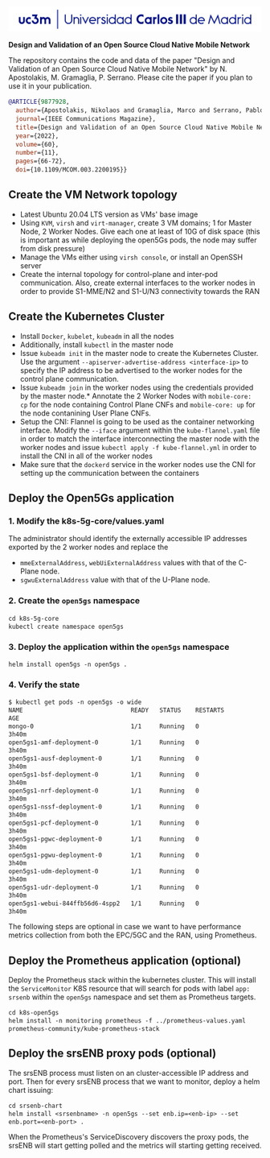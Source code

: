 <img src="carlos_iii.png">

<b>Design and Validation of an Open Source Cloud Native Mobile Network</b> 

The repository contains the code and data of the paper "Design and Validation of an Open Source Cloud Native Mobile Network" by N. Apostolakis, M. Gramaglia, P. Serrano. Please cite the paper if you plan to use it in your publication.

```BibTex
@ARTICLE{9877928,
  author={Apostolakis, Nikolaos and Gramaglia, Marco and Serrano, Pablo},
  journal={IEEE Communications Magazine}, 
  title={Design and Validation of an Open Source Cloud Native Mobile Network}, 
  year={2022},
  volume={60},
  number={11},
  pages={66-72},
  doi={10.1109/MCOM.003.2200195}}
```

## Create the VM Network topology
* Latest Ubuntu 20.04 LTS version as VMs' base image
* Using `KVM`, `virsh` and `virt-manager`, create 3 VM domains; 1 for Master Node, 2 Worker Nodes. Give each one at least of 10G of disk space (this is important as while deploying the open5Gs pods, the node may suffer from disk pressure)
* Manage the VMs either using `virsh console`, or install an OpenSSH server
* Create the internal topology for control-plane and inter-pod communication. Also, create external interfaces to the worker nodes in order to provide S1-MME/N2 and S1-U/N3 connectivity towards the RAN

## Create the Kubernetes Cluster
* Install `Docker`, `kubelet`, `kubeadm` in all the nodes
* Additionally, install `kubectl` in the master node
* Issue `kubeadm init` in the master node to create the Kubernetes Cluster. Use the argument `--apiserver-advertise-address <interface-ip>` to specify the IP address to be advertised to the worker nodes for the control plane communication. 
* Issue `kubeadm join` in the worker nodes using the credentials provided by the master node.* Annotate the 2 Worker Nodes with `mobile-core: cp` for the node containing Control Plane CNFs and `mobile-core: up` for the node contanining User Plane CNFs. <br/>
* Setup the CNI: Flannel is going to be used as the container networking interface. Modify the `--iface` argument within the `kube-flannel.yaml` file in order to match the interface interconnecting the master node with the worker nodes and issue `kubectl apply -f kube-flannel.yml` in order to install the CNI in all of the worker nodes
* Make sure that the `dockerd` service in the worker nodes use the CNI for setting up the communication between the containers


## Deploy the Open5Gs application
### 1. Modify the k8s-5g-core/values.yaml
The administrator should identify the externally accessible IP addresses exported by the 2 worker nodes and replace the 
* `mmeExternalAddress`, `webUiExternalAddress` values with that of the C-Plane node.
* `sgwuExternalAddress` value with that of the U-Plane node.

### 2. Create the `open5gs` namespace
```shell
cd k8s-5g-core
kubectl create namespace open5gs
```

### 3. Deploy the application within the `open5gs` namespace
```shell
helm install open5gs -n open5gs .
```

### 4. Verify the state
```shell
$ kubectl get pods -n open5gs -o wide
NAME                              READY   STATUS    RESTARTS        AGE
mongo-0                           1/1     Running   0               3h40m
open5gs1-amf-deployment-0         1/1     Running   0               3h40m
open5gs1-ausf-deployment-0        1/1     Running   0               3h40m
open5gs1-bsf-deployment-0         1/1     Running   0               3h40m
open5gs1-nrf-deployment-0         1/1     Running   0               3h40m
open5gs1-nssf-deployment-0        1/1     Running   0               3h40m
open5gs1-pcf-deployment-0         1/1     Running   0               3h40m
open5gs1-pgwc-deployment-0        1/1     Running   0               3h40m
open5gs1-pgwu-deployment-0        1/1     Running   0               3h40m
open5gs1-udm-deployment-0         1/1     Running   0               3h40m
open5gs1-udr-deployment-0         1/1     Running   0               3h40m
open5gs1-webui-844ffb56d6-4spp2   1/1     Running   0               3h40m
```

The following steps are optional in case we want to have performance metrics collection from both the EPC/5GC and the RAN, using Prometheus.

## Deploy the Prometheus application (optional)
Deploy the Prometheus stack within the kubernetes cluster. This will install the `ServiceMonitor` K8S resource that will search for pods with label `app: srsenb` within the `open5gs` namespace and set them as Prometheus targets.

```shell
cd k8s-open5gs
helm install -n monitoring prometheus -f ../prometheus-values.yaml prometheus-community/kube-prometheus-stack
```

## Deploy the srsENB proxy pods (optional)
The srsENB process must listen on an cluster-accessible IP address and port.
Then for every srsENB process that we want to monitor, deploy a helm chart issuing:

```shell
cd srsenb-chart
helm install <srsenbname> -n open5gs --set enb.ip=<enb-ip> --set enb.port=<enb-port> .
```

When the Prometheus's ServiceDiscovery discovers the proxy pods, the srsENB will start getting polled and the metrics will starting getting received.